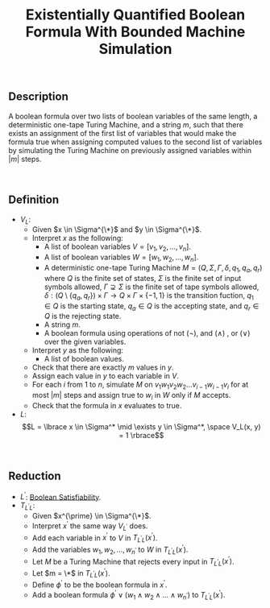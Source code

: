 # $$\text{Existentially Quantified Boolean Formula With Bounded Machine Simulation}$$

<br>

## Description

A boolean formula over two lists of boolean variables of the same length, a deterministic one-tape Turing Machine, and a string $m$, such that there exists an assignment of the first list of variables that would make the formula true when assigning computed values to the second list of variables by simulating the Turing Machine on previously assigned variables within $\vert{m}\vert$ steps.

<br>

## Definition

- $V_L$:
  - Given $x \in \Sigma^{\*}$ and $y \in \Sigma^{\*}$.
  - Interpret $x$ as the following:
    - A list of boolean variables $V = [v_1, v_2, ..., v_n]$.
    - A list of boolean variables $W = [w_1, w_2, ..., w_n]$.
    - A deterministic one-tape Turing Machine $M = (Q, \Sigma, \Gamma, \delta, q_1, q_a, q_r)$ where $Q$ is the finite set of states, $\Sigma$ is the finite set of input symbols allowed, $\Gamma \supsetneq \Sigma$ is the finite set of tape symbols allowed, $\delta: (Q \setminus \lbrace q_a, q_r \rbrace) \times \Gamma \to Q \times \Gamma \times \lbrace -1, 1 \rbrace$ is the transition fuction, $q_1 \in Q$ is the starting state, $q_a \in Q$ is the accepting state, and $q_r \in Q$ is the rejecting state.
    - A string $m$.
    - A boolean formula using operations of not ($\neg$), and ($\land$) , or ($\lor$) over the given variables.
  - Interpret $y$ as the following:
    - A list of boolean values.
  - Check that there are exactly $m$ values in $y$.
  - Assign each value in $y$ to each variable in $V$.
  - For each $i$ from $1$ to $n$, simulate $M$ on $v_1w_1v_2w_2...v_{i-1}w_{i-1}v_{i}$ for at most $\vert{m}\vert$ steps and assign true to $w_i$ in $W$ only if $M$ accepts.
  - Check that the formula in $x$ evaluates to true.
- $L$: $$L = \lbrace x \in \Sigma^* \mid \exists y \in \Sigma^*, \space V_L(x, y) = 1 \rbrace$$

<br>

## Reduction

- $L^{\prime}$: [Boolean Satisfiability](Boolean-Satisfiability.md).
- $T_{L^{\prime}L}$:
  - Given $x^{\prime} \in \Sigma^{\*}$.
  - Interpret $x^{\prime}$ the same way $V_{L^{\prime}}$ does.
  - Add each variable in $x^{\prime}$ to $V$ in $T_{L^{\prime}L}(x^{\prime})$.
  - Add the variables $w_1, w_2, ..., w_{n^{\prime}}$ to $W$ in $T_{L^{\prime}L}(x^{\prime})$.
  - Let $M$ be a Turing Machine that rejects every input in $T_{L^{\prime}L}(x^{\prime})$.
  - Let $m = \*$ in $T_{L^{\prime}L}(x^{\prime})$.
  - Define $\phi^{\prime}$ to be the boolean formula in $x^{\prime}$.
  - Add a boolean formula $\phi^{\prime} \lor (w_1 \land w_2 \land ... \land w_{n^{\prime}})$ to $T_{L^{\prime}L}(x^{\prime})$.
